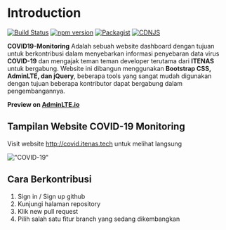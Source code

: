 Introduction
============

[![Build Status](https://img.shields.io/travis/ColorlibHQ/AdminLTE/master.svg)](https://travis-ci.org/ColorlibHQ/AdminLTE)
[![npm version](https://img.shields.io/npm/v/admin-lte/latest.svg)](https://www.npmjs.com/package/admin-lte)
[![Packagist](https://img.shields.io/packagist/v/almasaeed2010/adminlte.svg)](https://packagist.org/packages/almasaeed2010/adminlte)
[![CDNJS](https://img.shields.io/cdnjs/v/admin-lte.svg)](https://cdnjs.com/libraries/admin-lte)

**COVID19-Monitoring** Adalah sebuah website dashboard dengan tujuan untuk berkontribusi dalam menyebarkan informasi penyebaran data virus **COVID-19** dan mengajak teman teman developer terutama dari **ITENAS** untuk bergabung. Website ini dibangun menggunakan **Bootstrap CSS, AdminLTE, dan jQuery**, beberapa tools yang sangat mudah digunakan dengan tujuan beberapa kontributor dapat bergabung dalam pengembangannya.

**Preview on [AdminLTE.io](https://adminlte.io/themes/v3)**

Tampilan Website COVID-19 Monitoring
------------------------------------
Visit website http://covid.itenas.tech untuk melihat langsung

!["COVID-19"](https://i.ibb.co/fH0qtBv/Screenshot-at-Mar-26-16-54-37.png "COVID-19")

Cara Berkontribusi
------------------
1. Sign in / Sign up github
2. Kunjungi halaman repository
3. Klik new pull request
4. Pilih salah satu fitur branch yang sedang dikembangkan

